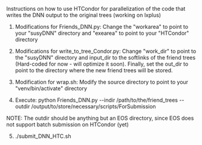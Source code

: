  Instructions on how to use HTCondor for parallelization of the code that writes the DNN output to the original trees (working on lxplus)

1) Modifications for Friends_DNN.py: Change the "workarea" to point to your "susyDNN" directory and "exearea" to point to your "HTCondor" directory

2) Modifications for write_to_tree_Condor.py: Change "work_dir" to point to the "susyDNN" directory and input_dir to the softlinks of the friend trees (Hard-coded for now - will optimize it soon). Finally, set the out_dir to point to the directory where the new friend trees will be stored.

3) Modification for wrap.sh: Modify the source directory to point to your "venv/bin/activate" directory

4) Execute: python Friends_DNN.py --indir /path/to/the/friend_trees --outdir /output/to/store/necessary/scripts/ForSubmission

NOTE: The outdir should be anything but an EOS directory, since EOS does not support batch submission on HTCondor (yet)

5) ./submit_DNN_HTC.sh
